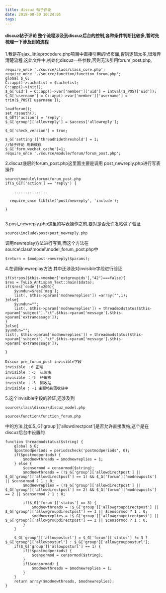 ```yaml
---
title: discuz 帖子评论
date: 2018-08-30 10:24:05
tags:
---
```



#### discuz帖子评论 整个流程涉及到discuz后台的控制,各种条件判断比较多,暂时先梳理一下涉及到的流程

1.我是在ajax_littleprocedure.php项目中直接引用的h5页面,否则逻辑太多,很难弄清楚流程,这此文件中,初始化discuz一些参数,否则无法引用forum_post.php,

```
require_once './source/class/class_core.php';
require_once './source/function/function_forum.php';
global $_G;
C::app()->cachelist = $cachelist;
C::app()->init();
$_G['uid'] = C::app()->var['member']['uid'] = intval($_POST['uid']);
$_G['username'] = C::app()->var['member']['username'] = trim($_POST['username']);

loadforum();
set_rssauth();
$_GET['action'] = 'reply';
$_G['group']['allowreply'] = $access['allowreply'];

$_G['check_version'] = true;

$_G['setting']['threadhidethreshold'] = 1;
//帖子评论 刷新缓存
$_G['form_wechat_cache']=1;
require_once './source/module/forum/forum_post.php';

```

2.discuz底层的forum_post.php这里面主要是调用 post_newreply.php进行写表操作

```
source\module\forum\forum_post.php
if($_GET['action'] == 'reply') {

    ...............
    
  require_once libfile('post/newreply', 'include');  
    
}


```

3.post_newreply.php这里的写表操作之前,要对是否允许发帖做了验证
```
source\include\post\post_newreply.php
```

调用newreplay方法进行写表,而这个方法在source\class\model\model_forum_post.php中
```
$return = $modpost->newreply($params);

```

4.在调用newreplay方法 其中还涉及对invisible字段进行验证
```
if(strpos($this->member['extgroupids'],"42")===false){
$res = TyLib_Antispam_Text::main($data);
if($res['code']!=200){
    $yundun=$res['msg'];
    list(, $this->param['modnewreplies']) =array("",1);
}else{
    $yundun="";
    list(, $this->param['modnewreplies']) = threadmodstatus($this->param['subject']."\t".$this->param['message'].$this->param['extramessage']);
}
}else{
$yundun="";
list(, $this->param['modnewreplies']) = threadmodstatus($this->param['subject']."\t".$this->param['message'].$this->param['extramessage']);

}

```
```
Discuz pre_forum_post invisible字段
invisible ：0 正常
invisible ：-3  已忽略
invisible ：-2  待审核
invisible ：-5  回收站
invisible : -1 主题帖在回收站中

```

5.这个invisible字段的验证,还涉及到

```
source\class\discuz\discuz_model.php

source\function\function_forum.php
```

中的方法,比如$_G['group']['allowdirectpost']是否允许直接发帖,这个是在discuz后台中设置的

```
function threadmodstatus($string) {
	global $_G;
	$postmodperiods = periodscheck('postmodperiods', 0);
	if($postmodperiods) {
		$modnewthreads = $modnewreplies = 1;
	} else {
		$censormod = censormod($string);
		$modnewthreads = (!$_G['group']['allowdirectpost'] || $_G['group']['allowdirectpost'] == 1) && $_G['forum']['modnewposts'] || $censormod ? 1 : 0;
		$modnewreplies = (!$_G['group']['allowdirectpost'] || $_G['group']['allowdirectpost'] == 2) && $_G['forum']['modnewposts'] == 2 || $censormod ? 1 : 0;

		if($_G['forum']['status'] == 3) {
			$modnewthreads = !$_G['group']['allowgroupdirectpost'] || $_G['group']['allowgroupdirectpost'] == 1 || $censormod ? 1 : 0;
			$modnewreplies = !$_G['group']['allowgroupdirectpost'] || $_G['group']['allowgroupdirectpost'] == 2 || $censormod ? 1 : 0;
		}
	}

	$_G['group']['allowposturl'] = $_G['forum']['status'] != 3 ? $_G['group']['allowposturl'] : $_G['group']['allowgroupposturl'];
	if($_G['group']['allowposturl'] == 1) {
		if(!$postmodperiods) {
			$censormod = censormod($string);
		}
		if($censormod) {
			$modnewthreads = $modnewreplies = 1;
		}
	}
	return array($modnewthreads, $modnewreplies);
}

```
